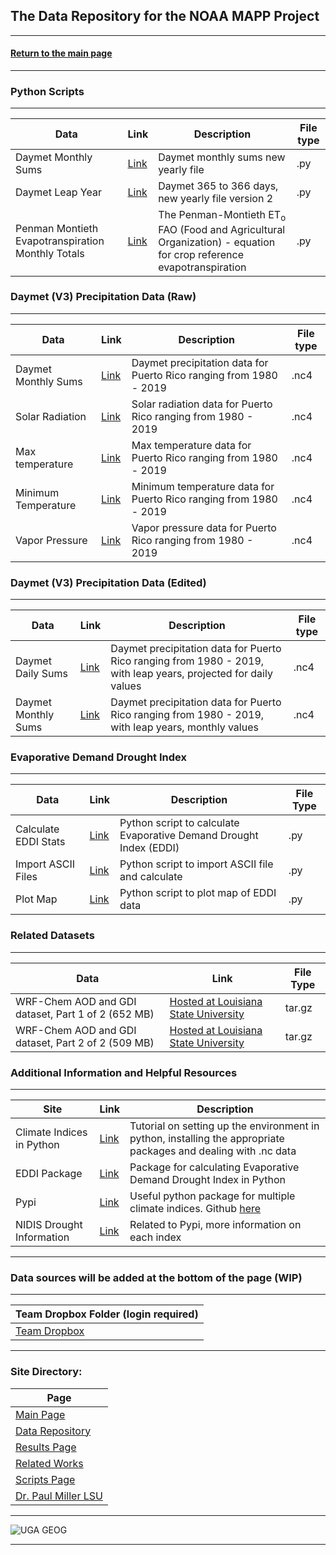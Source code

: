 ## The Data Repository for the NOAA MAPP Project

---

#### [Return to the main page](/index.md)

---

### Python Scripts

---

| Data | Link | Description | File type |
| --- | --- | --- | --- |
| Daymet Monthly Sums | [Link](https://www.dropbox.com/s/zeau7z3lm288ef7/daymet_monthlysums_newyearlyfile.py?dl=0) | Daymet monthly sums new yearly file | .py |
| Daymet Leap Year | [Link](https://www.dropbox.com/s/3h4awvjhx3jcg96/daymetleap365_to_366_newyearlyfile_v2.py?dl=0) | Daymet 365 to 366 days, new yearly file version 2 | .py |
| Penman Montieth Evapotranspiration Monthly Totals | [Link](https://www.dropbox.com/s/n9ulipc00oek8v9/ETo_FAO_PenmanMonteith_montly_climatology_Final.py?dl=0) | The Penman-Montieth ET<sub>o</sub> FAO (Food and Agricultural Organization) - equation for crop reference evapotranspiration  | .py |

### Daymet (V3) Precipitation Data (Raw) 

---

| Data | Link | Description | File type |
| --- | --- | --- | --- |
| Daymet Monthly Sums | [Link](https://www.dropbox.com/sh/vbnxzmk90iidnhm/AABE_799urx71xU_acC4kzbja?dl=0) | Daymet precipitation data for Puerto Rico ranging from 1980 - 2019 | .nc4 |
| Solar Radiation | [Link](https://www.dropbox.com/sh/ysljbaz7627odyd/AADEc5F4c8Rrbyx0w--_581Ma?dl=0) | Solar radiation data for Puerto Rico ranging from 1980 - 2019 | .nc4 |
| Max temperature | [Link](https://www.dropbox.com/sh/ao8spimeer11glg/AACuzRdu99F_EDlSjeQ0w2tUa?dl=0) | Max temperature data for Puerto Rico ranging from 1980 - 2019 | .nc4 |
| Minimum Temperature | [Link](https://www.dropbox.com/sh/ao8spimeer11glg/AACuzRdu99F_EDlSjeQ0w2tUa?dl=0) | Minimum temperature data for Puerto Rico ranging from 1980 - 2019 | .nc4 |
| Vapor Pressure | [Link](https://www.dropbox.com/sh/3n4h914ahtax1rw/AABURUvjJwA7cdsYLsGPVc_Ua?dl=0) | Vapor pressure data for Puerto Rico ranging from 1980 - 2019 | .nc4 |


### Daymet (V3) Precipitation Data (Edited) 

---

| Data | Link | Description | File type |
| --- | --- | --- | --- |
| Daymet Daily Sums | [Link](https://www.dropbox.com/s/zb2qhp8z59mdf40/daymet_v3_prcp_1980-2019_w366dayLeapYr_LtLnTm_wProj_daily_puertorico.nc4?dl=0) | Daymet precipitation data for Puerto Rico ranging from 1980 - 2019, with leap years, projected for daily values | .nc4 |
| Daymet Monthly Sums | [Link](https://www.dropbox.com/s/z6h79prjzqvf3z9/daymet_v3_prcp_1980-2019_w366dayLeapYr_LtLnTm_wProj_monTots_puertorico_v2.nc4?dl=0) | Daymet precipitation data for Puerto Rico ranging from 1980 - 2019, with leap years, monthly values | .nc4 |


### Evaporative Demand Drought Index

---

| Data | Link | Description | File Type |
| --- | --- | --- | --- |
| Calculate EDDI Stats | [Link](https://www.dropbox.com/s/40bw46xlmndmwkb/calc_EDDI_stats_climo.py?dl=0) | Python script to calculate Evaporative Demand Drought Index (EDDI) | .py |
| Import ASCII Files | [Link](https://www.dropbox.com/s/a43mpmimxrlxxe1/eddi_import_ascii_calculate.py?dl=0) | Python script to import ASCII file and calculate | .py | 
| Plot Map | [Link](https://www.dropbox.com/s/qdxitxoe1ydw4kb/eddi_plotmap.py?dl=0) | Python script to plot map of EDDI data | .py |

### Related Datasets

---

| Data | Link | File Type |
| --- | --- | --- |
| WRF-Chem AOD and GDI dataset, Part 1 of 2 (652 MB) | [Hosted at Louisiana State University](https://faculty.lsu.edu/paulmiller/data/miller_etal_2020_jgr_wrf-chem_p1.tar.gz) | tar.gz |
| WRF-Chem AOD and GDI dataset, Part 2 of 2 (509 MB) | [Hosted at Louisiana State University](https://faculty.lsu.edu/paulmiller/data/miller_etal_2020_jgr_wrf-chem_p2.tar.gz) | tar.gz |

### Additional Information and Helpful Resources

---

| Site | Link | Description | 
| --- | --- | --- |
| Climate Indices in Python | [Link](https://climate-indices.readthedocs.io/en/latest/) | Tutorial on setting up the environment in python, installing the appropriate packages and dealing with .nc data | 
| EDDI Package | [Link](https://github.com/WSWUP/evaporative-demand-drought-index) | Package for calculating Evaporative Demand Drought Index in Python |
| Pypi | [Link](https://pypi.org/project/climate-indices/) | Useful python package for multiple climate indices. Github [here](https://github.com/monocongo/climate_indices/tree/master/src/climate_indices) |
| NIDIS Drought Information | [Link](https://www.drought.gov/data-maps-tools/climate-and-drought-indices-python-spi-spei-pet) | Related to Pypi, more information on each index |

---

### Data sources will be added at the bottom of the page (WIP)

---

| Team Dropbox Folder (login required) |
| --- |
| [Team Dropbox](https://www.dropbox.com/sh/rebnh5atu8uown1/AAAy1heflMWmfQtx1yk7BRq2a?dl=0) |

---

### Site Directory:

| Page | 
| --- |
| [Main Page](/index.md) |
| [Data Repository](/data_page.md) |
| [Results Page](/results_page.md) | 
| [Related Works](/related_works.md) |
| [Scripts Page](/script_page.md) |
| [Dr. Paul Miller LSU](https://faculty.lsu.edu/paulmiller/research_data.php) |

---

![UGA GEOG](https://user-images.githubusercontent.com/89209768/132540951-e0989910-3adc-4abb-8dfd-7d981694d76b.png)

---
